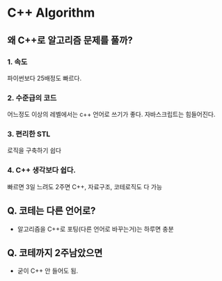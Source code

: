 # C++ Algorithm

## 왜 C++로 알고리즘 문제를 풀까?

### 1. 속도

파이썬보다 25배정도 빠르다.

### 2. 수준급의 코드

어느정도 이상의 레벨에서는 c++ 언어로 쓰기가 좋다. 자바스크립트는 힘들어진다.

### 3. 편리한 STL

로직을 구축하기 쉽다

### 4. C++ 생각보다 쉽다.

빠르면 3일 느려도 2주면 C++, 자료구조, 코테로직도 다 가능



## Q. 코테는 다른 언어로?

- 알고리즘을 C++로 포팅(다른 언어로 바꾸는거)는 하루면 충분



## Q. 코테까지 2주남았으면

- 굳이 C++ 안 들어도 됨.



